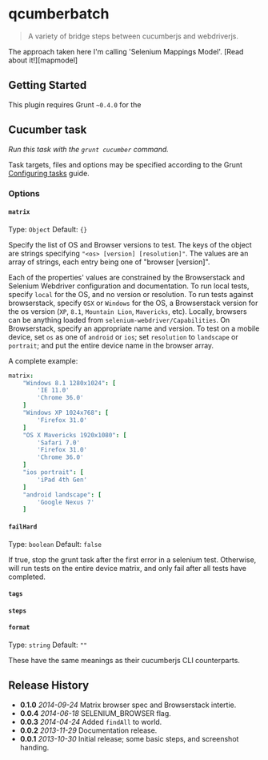# qcumberbatch

> A variety of bridge steps between cucumberjs and webdriverjs.

The approach taken here I'm calling 'Selenium Mappings Model'. [Read about it!][mapmodel]

## Getting Started

This plugin requires Grunt `~0.4.0` for the

## Cucumber task
_Run this task with the `grunt cucumber` command._

Task targets, files and options may be specified according to the Grunt [Configuring tasks](http://gruntjs.com/configuring-tasks) guide.

### Options

#### `matrix`
Type: `Object`
Default: `{}`

Specify the list of OS and Browser versions to test. The keys of the object are strings specifying `"<os> [version] [resolution]"`. The values are an array of strings, each entry being one of "browser [version]".

Each of the properties' values are constrained by the Browserstack and Selenium Webdriver configuration and documentation. To run local tests, specify `local` for the OS, and no version or resolution. To run tests against browserstack, specify `OSX` or `Windows` for the OS, a Browserstack version for the os version (`XP`, `8.1`, `Mountain Lion`, `Mavericks`, etc). Locally, browsers can be anything loaded from `selenium-webdriver/Capabilities`. On Browserstack, specify an appropriate name and version. To test on a mobile device, set `os` as one of `android` or `ios`; set `resolution` to `landscape` or `portrait`; and put the entire device name in the browser array.

A complete example:

```coffeescript
matrix:
    "Windows 8.1 1280x1024": [
        'IE 11.0'
        'Chrome 36.0'
    ]
    "Windows XP 1024x768": [
        'Firefox 31.0'
    ]
    "OS X Mavericks 1920x1080": [
        'Safari 7.0'
        'Firefox 31.0'
        'Chrome 36.0'
    ]
    "ios portrait": [
        'iPad 4th Gen'
    ]
    "android landscape": [
        'Google Nexus 7'
    ]
```

#### `failHard`

Type: `boolean`
Default: `false`

If true, stop the grunt task after the first error in a selenium test. Otherwise, will run tests on the entire device matrix, and only fail after all tests have completed.

#### `tags`
#### `steps`
#### `format`

Type: `string`
Default: `""`

These have the same meanings as their cucumberjs CLI counterparts.

## Release History
* **0.1.0** *2014-09-24* Matrix browser spec and Browserstack intertie.
* **0.0.4** *2014-06-18* SELENIUM_BROWSER flag.
* **0.0.3** *2014-04-24* Added `findAll` to world.
* **0.0.2** *2013-11-29* Documentation release.
* **0.0.1** *2013-10-30* Initial release; some basic steps, and screenshot handing.
